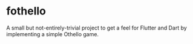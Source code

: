 # fothello

A small but not-entirely-trivial project to get a feel for Flutter and Dart by implementing a simple Othello game.
